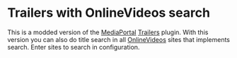 Trailers with OnlineVideos search
========

This is a modded version of the [MediaPortal](http://http://www.team-mediaportal.com) [Trailers](https://github.com/damienhaynes/Trailers) plugin. With this version you can also do title search in all [OnlineVideos](http://forum.team-mediaportal.com/forums/onlinevideos.244/) sites that implements search.
Enter sites to search in configuration. 

